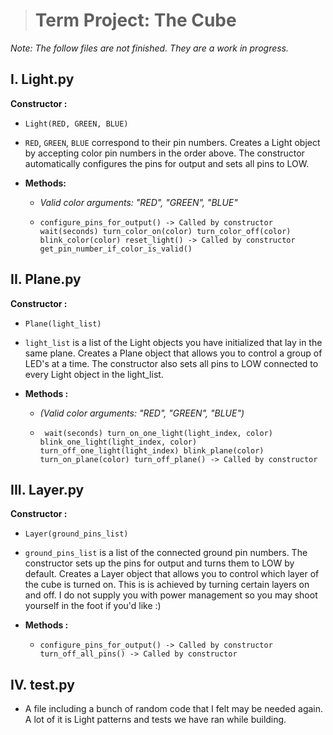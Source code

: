 ﻿


># Term Project: The Cube
*Note: The follow files are not finished. They are a work
      in progress.*
      
## I. Light.py
**Constructor :**
 -  ``
  Light(RED, GREEN, BLUE)
  ``
   
 - `RED`, `GREEN`, `BLUE` correspond to their pin numbers.
      Creates a Light object by accepting color pin
      numbers in the order above. The constructor
      automatically configures the pins for output
      and sets all pins to LOW.

- **Methods:**
	- *Valid color arguments: "RED", "GREEN", "BLUE"*
 
	 - ``
    configure_pins_for_output() -> Called by constructor
    wait(seconds)
    turn_color_on(color)
    turn_color_off(color)
    blink_color(color)
    reset_light() -> Called by constructor
    get_pin_number_if_color_is_valid()
    ``

## II. Plane.py
**Constructor :**
- ``
  Plane(light_list)  
  ``
	
- `light_list` is a list of the Light objects you
      have initialized that lay in the same plane.
      Creates a Plane object that allows you to
      control a group of LED's at a time. The constructor
      also sets all pins to LOW connected to every Light
      object in the light_list.

 - **Methods :**
    - *(Valid color arguments: "RED", "GREEN", "BLUE")*
    
    - `` 
    wait(seconds)
    turn_on_one_light(light_index, color)
    blink_one_light(light_index, color)
    turn_off_one_light(light_index)
    blink_plane(color)
    turn_on_plane(color)
    turn_off_plane() -> Called by constructor
    ``

## III. Layer.py
 **Constructor :**
 - ``
  Layer(ground_pins_list)  
  ``
    
  - `ground_pins_list` is a list of the connected ground
      pin numbers. The constructor sets up the pins for output
      and turns them to LOW by default. Creates a Layer object
      that allows you to control which layer of the cube is turned
      on. This is is achieved by turning certain layers on and
      off. I do not supply you with power management so you
      may shoot yourself in the foot if you'd like :)

 - **Methods :**
   
   - ``
    	configure_pins_for_output() -> Called by constructor
	turn_off_all_pins() -> Called by constructor
    ``

## IV. test.py
  * A file including a bunch of random code that I felt
    may be needed again. A lot of it is Light patterns and
    tests we have ran while building.

